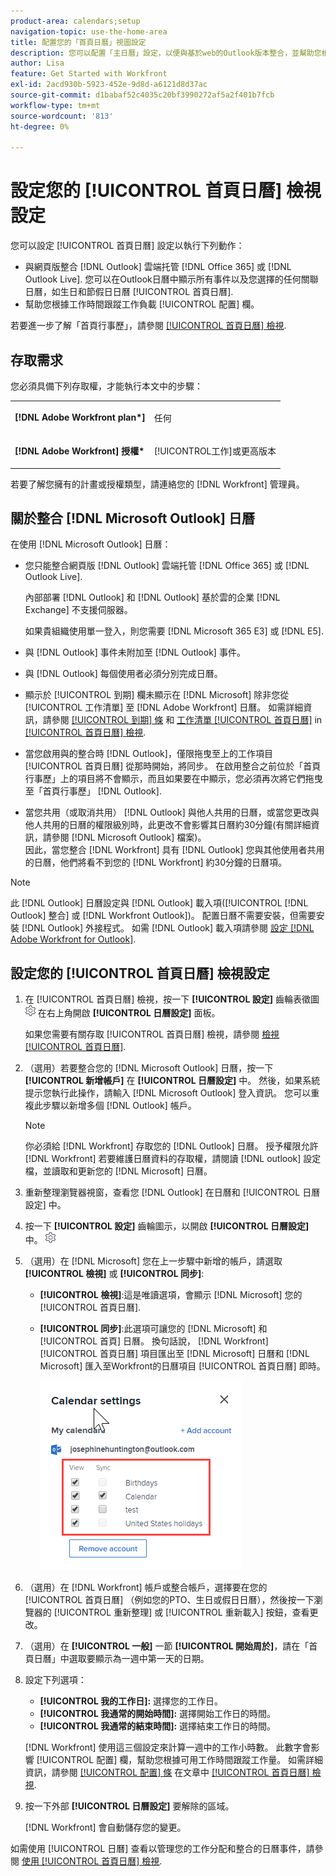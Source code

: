```yaml
---
product-area: calendars;setup
navigation-topic: use-the-home-area
title: 配置您的「首頁日曆」視圖設定
description: 您可以配置「主日曆」設定，以便與基於web的Outlook版本整合，並幫助您根據可用工作時間跟蹤工作負載。
author: Lisa
feature: Get Started with Workfront
exl-id: 2acd930b-5923-452e-9d8d-a6121d8d37ac
source-git-commit: d1babaf52c4035c20bf3990272af5a2f401b7fcb
workflow-type: tm+mt
source-wordcount: '813'
ht-degree: 0%

---
```


# 設定您的 [!UICONTROL 首頁日曆] 檢視設定

您可以設定 [!UICONTROL 首頁日曆] 設定以執行下列動作：

* 與網頁版整合 [!DNL Outlook] 雲端托管 [!DNL Office 365] 或 [!DNL Outlook Live]. 您可以在Outlook日曆中顯示所有事件以及您選擇的任何關聯日曆，如生日和節假日日曆 [!UICONTROL 首頁日曆].
* 幫助您根據工作時間跟蹤工作負載 [!UICONTROL 配置] 欄。

若要進一步了解「首頁行事歷」，請參閱 [[!UICONTROL 首頁日曆] 檢視](../../../workfront-basics/using-home/using-the-home-area/home-calendar-view.md).

## 存取需求

您必須具備下列存取權，才能執行本文中的步驟：

<table style="table-layout:auto"> 
 <col> 
 </col> 
 <col> 
 </col> 
 <tbody> 
  <tr> 
   <td role="rowheader"><strong>[!DNL Adobe Workfront plan*]</strong></td> 
   <td> <p>任何</p> </td> 
  </tr> 
  <tr> 
   <td role="rowheader"><strong>[!DNL Adobe Workfront] 授權*</strong></td> 
   <td> <p>[!UICONTROL工作]或更高版本</p> </td> 
  </tr> 
 </tbody> 
</table>

若要了解您擁有的計畫或授權類型，請連絡您的 [!DNL Workfront] 管理員。

## 關於整合 [!DNL Microsoft Outlook] 日曆

在使用 [!DNL Microsoft Outlook] 日曆：

* 您只能整合網頁版 [!DNL Outlook] 雲端托管 [!DNL Office 365] 或 [!DNL Outlook Live].

   內部部署 [!DNL Outlook] 和 [!DNL Outlook] 基於雲的企業 [!DNL Exchange] 不支援伺服器。

   如果貴組織使用單一登入，則您需要 [!DNL Microsoft 365 E3] 或 [!DNL E5].

* 與 [!DNL Outlook] 事件未附加至 [!DNL Outlook] 事件。
* 與 [!DNL Outlook] 每個使用者必須分別完成日曆。
* 顯示於 [!UICONTROL 到期] 欄未顯示在 [!DNL Microsoft] 除非您從 [!UICONTROL 工作清單] 至 [!DNL Adobe Workfront] 日曆。 如需詳細資訊，請參閱 [[!UICONTROL 到期] 條](../../../workfront-basics/using-home/using-the-home-area/home-calendar-view.md#viewing-the-due-bar) 和 [工作清單 [!UICONTROL 首頁日曆]](../../../workfront-basics/using-home/using-the-home-area/home-calendar-view.md#using-the-left-panel-of-the-home-view) in [[!UICONTROL 首頁日曆] 檢視](../../../workfront-basics/using-home/using-the-home-area/home-calendar-view.md).

* 當您啟用與的整合時 [!DNL Outlook]，僅限拖曳至上的工作項目 [!UICONTROL 首頁日曆] 從那時開始，將同步。 在啟用整合之前位於「首頁行事歷」上的項目將不會顯示，而且如果要在中顯示，您必須再次將它們拖曳至「首頁行事歷」 [!DNL Outlook].
* 當您共用（或取消共用） [!DNL Outlook] 與他人共用的日曆，或當您更改與他人共用的日曆的權限級別時，此更改不會影響其日曆約30分鐘(有關詳細資訊，請參閱 [!DNL Microsoft Outlook] 檔案)。\
   因此，當您整合 [!DNL Workfront] 具有 [!DNL Outlook] 您與其他使用者共用的日曆，他們將看不到您的 [!DNL Workfront] 約30分鐘的日曆項。

>[!NOTE]
>
>此 [!DNL Outlook] 日曆設定與 [!DNL Outlook] 載入項([!UICONTROL [!DNL Outlook] 整合] 或 [!DNL Workfront Outlook])。 配置日曆不需要安裝，但需要安裝 [!DNL Outlook] 外接程式。 如需 [!DNL Outlook] 載入項請參閱 [設定 [!DNL Adobe Workfront for Outlook]](../../../workfront-integrations-and-apps/using-workfront-with-outlook/set-up-workfront-for-outlook.md).

## 設定您的 [!UICONTROL 首頁日曆] 檢視設定

1. 在 [!UICONTROL 首頁日曆] 檢視，按一下 **[!UICONTROL 設定]** 齒輪表徵圖 ![Calendar_Settings_gear_icon.png](assets/calendar-settings-gear-icon.png) 在右上角開啟 **[!UICONTROL 日曆設定]** 面板。

   如果您需要有關存取 [!UICONTROL 首頁日曆] 檢視，請參閱 [檢視 [!UICONTROL 首頁日曆]](../../../workfront-basics/using-home/using-the-home-area/view-home-calendar.md).

1. （選用）若要整合您的 [!DNL Microsoft Outlook] 日曆，按一下 **[!UICONTROL 新增帳戶]** 在 **[!UICONTROL 日曆設定]** 中。 然後，如果系統提示您執行此操作，請輸入 [!DNL Microsoft Outlook] 登入資訊。 您可以重複此步驟以新增多個 [!DNL Outlook] 帳戶。

   >[!NOTE]
   >
   >你必須給 [!DNL Workfront] 存取您的 [!DNL Outlook] 日曆。 授予權限允許 [!DNL Workfront] 若要維護日曆資料的存取權，請閱讀 [!DNL outlook] 設定檔，並讀取和更新您的 [!DNL Microsoft] 日曆。

1. 重新整理瀏覽器視窗，查看您 [!DNL Outlook] 在日曆和 [!UICONTROL 日曆設定] 中。
1. 按一下 **[!UICONTROL 設定]** 齒輪圖示，以開啟 **[!UICONTROL 日曆設定]** 中。 ![Calendar_Settings_gear_icon.png](assets/calendar-settings-gear-icon.png)

1. （選用）在 [!DNL Microsoft] 您在上一步驟中新增的帳戶，請選取 **[!UICONTROL 檢視]** 或 **[!UICONTROL 同步]**:

   * **[!UICONTROL 檢視]**:這是唯讀選項，會顯示 [!DNL Microsoft] 您的 [!UICONTROL 首頁日曆].
   * **[!UICONTROL 同步]**:此選項可讓您的 [!DNL Microsoft] 和 [!UICONTROL 首頁] 日曆。 換句話說， [!DNL Workfront] [!UICONTROL 首頁日曆] 項目匯出至 [!DNL Microsoft] 日曆和 [!DNL Microsoft] 匯入至Workfront的日曆項目 [!UICONTROL 首頁日曆] 即時。

      ![](assets/view-sync-checkboxes-qs.png)

1. （選用）在 [!DNL Workfront] 帳戶或整合帳戶，選擇要在您的 [!UICONTROL 首頁日曆] （例如您的PTO、生日或假日日曆），然後按一下瀏覽器的 [!UICONTROL 重新整理] 或 [!UICONTROL 重新載入] 按鈕，查看更改。

1. （選用）在 **[!UICONTROL 一般]** 一節 **[!UICONTROL 開始周於]**，請在「首頁日曆」中選取要顯示為一週中第一天的日期。

1. 設定下列選項：

   * **[!UICONTROL 我的工作日]:** 選擇您的工作日。
   * **[!UICONTROL 我通常的開始時間]:** 選擇開始工作日的時間。
   * **[!UICONTROL 我通常的結束時間]:** 選擇結束工作日的時間。

   [!DNL Workfront] 使用這三個設定來計算一週中的工作小時數。 此數字會影響 [!UICONTROL 配置] 欄，幫助您根據可用工作時間跟蹤工作量。 如需詳細資訊，請參閱 [[!UICONTROL 配置] 條](../../../workfront-basics/using-home/using-the-home-area/home-calendar-view.md#understanding-the-allocation-of-time) 在文章中 [[!UICONTROL 首頁日曆] 檢視](../../../workfront-basics/using-home/using-the-home-area/home-calendar-view.md).

1. 按一下外部 **[!UICONTROL 日曆設定]** 要解除的區域。

   [!DNL Workfront] 會自動儲存您的變更。

如需使用 [!UICONTROL 日曆] 查看以管理您的工作分配和整合的日曆事件，請參閱 [使用 [!UICONTROL 首頁日曆] 檢視](../../../workfront-basics/using-home/using-the-home-area/use-home-calendar-view.md).

<!--
<MadCap:conditionalText data-mc-conditions="QuicksilverOrClassic.Draft mode">
(NOTE: from Courtney: [step #] Type your weekly work hours under How many hours a week do you work?This number affects the Allocation bar, which helps you track your workload against your available work hours. For more information, see "Allocation Bar" in the article "Understanding the Home Calendar View.")
</MadCap:conditionalText>
-->
